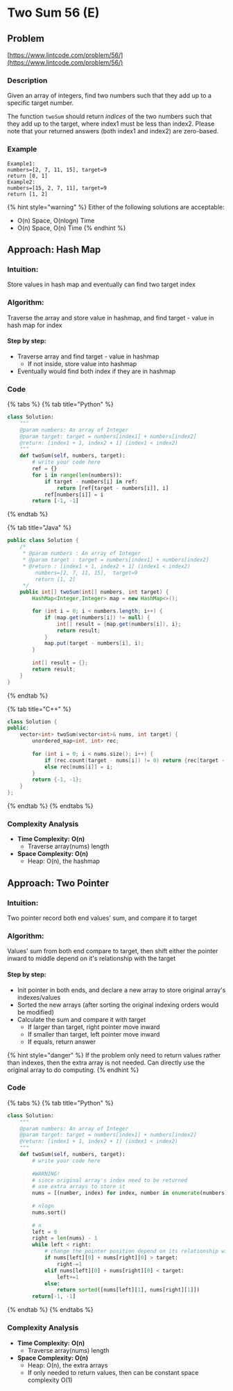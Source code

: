 # Two Sum 56 (E)

## Problem

[https://www.lintcode.com/problem/56/](https://www.lintcode.com/problem/56/)

### Description&#x20;

Given an array of integers, find two numbers such that they add up to a specific target number.

The function `twoSum` should return _indices_ of the two numbers such that they add up to the target, where index1 must be less than index2. Please note that your returned answers (both index1 and index2) are zero-based.

### Example

```
Example1:
numbers=[2, 7, 11, 15], target=9
return [0, 1]
Example2:
numbers=[15, 2, 7, 11], target=9
return [1, 2]
```

{% hint style="warning" %}
Either of the following solutions are acceptable:

* O(n) Space, O(nlogn) Time
* O(n) Space, O(n) Time
{% endhint %}

## Approach: Hash Map

### Intuition:

Store values in hash map and eventually can find two target index

### Algorithm:&#x20;

Traverse the array and store value in hashmap, and find target - value in hash map for index

#### Step by step:&#x20;

* Traverse array and find target - value in hashmap
  * If not inside, store value into hashmap
* Eventually would find both index if they are in hashmap

### Code

{% tabs %}
{% tab title="Python" %}
```python
class Solution:
    """
    @param numbers: An array of Integer
    @param target: target = numbers[index1] + numbers[index2]
    @return: [index1 + 1, index2 + 1] (index1 < index2)
    """
    def twoSum(self, numbers, target):
        # write your code here
        ref = {}
        for i in range(len(numbers)):
            if target - numbers[i] in ref:
                return [ref[target - numbers[i]], i]
            ref[numbers[i]] = i
        return [-1, -1]
```
{% endtab %}

{% tab title="Java" %}
```java
public class Solution {
    /*
     * @param numbers : An array of Integer
     * @param target : target = numbers[index1] + numbers[index2]
     * @return : [index1 + 1, index2 + 1] (index1 < index2)
         numbers=[2, 7, 11, 15],  target=9
         return [1, 2]
     */
    public int[] twoSum(int[] numbers, int target) {
        HashMap<Integer,Integer> map = new HashMap<>();

        for (int i = 0; i < numbers.length; i++) {
            if (map.get(numbers[i]) != null) {
                int[] result = {map.get(numbers[i]), i};
                return result;
            }
            map.put(target - numbers[i], i);
        }
        
        int[] result = {};
        return result;
    }
}
```
{% endtab %}

{% tab title="C++" %}
```cpp
class Solution {
public:
    vector<int> twoSum(vector<int>& nums, int target) {
        unordered_map<int, int> rec;
        
        for (int i = 0; i < nums.size(); i++) {
            if (rec.count(target - nums[i]) != 0) return {rec[target - nums[i]], i};
            else rec[nums[i]] = i;
        }
        return {-1, -1};
    }
};
```
{% endtab %}
{% endtabs %}

### Complexity Analysis

* **Time Complexity:** **O(n)**
  * Traverse array(nums) length
* **Space Complexity: O(n)**
  * Heap: O(n), the hashmap

## Approach: Two Pointer

### Intuition:

Two pointer record both end values' sum, and compare it to target

### Algorithm:&#x20;

Values' sum from both end compare to target, then shift either the pointer inward to middle depend on it's relationship with the target

#### Step by step:&#x20;

* Init pointer in both ends, and declare a new array to store original array's indexes/values
* Sorted the new arrays (after sorting the original indexing orders would be modified)
* Calculate the sum and compare it with target
  * If larger than target, right pointer move inward
  * If smaller than target, left pointer move inward
  * If equals, return answer&#x20;

{% hint style="danger" %}
If the problem only need to return values rather than indexes, then the extra array is not needed. Can directly use the original array to do computing.&#x20;
{% endhint %}

### Code

{% tabs %}
{% tab title="Python" %}
```python
class Solution:
    """
    @param numbers: An array of Integer
    @param target: target = numbers[index1] + numbers[index2]
    @return: [index1 + 1, index2 + 1] (index1 < index2)
    """
    def twoSum(self, numbers, target):
        # write your code here
        
        #WARNING!
        # since original array's index need to be returned 
        # use extra arrays to store it 
        nums = [(number, index) for index, number in enumerate(numbers)]
        
        # nlogn
        nums.sort()
        
        # n
        left = 0
        right = len(nums) - 1
        while left < right:
            # change the pointer position depend on its relationship with target
            if nums[left][0] + nums[right][0] > target:
                right-=1
            elif nums[left][0] + nums[right][0] < target:
                left+=1
            else:
                return sorted([nums[left][1], nums[right][1]])
        return[-1, -1]
```
{% endtab %}
{% endtabs %}

### Complexity Analysis

* **Time Complexity:** **O(n)**
  * Traverse array(nums) length
* **Space Complexity: O(n)**
  * Heap: O(n), the extra arrays
  * If only needed to return values, then can be constant space complexity O(1)
